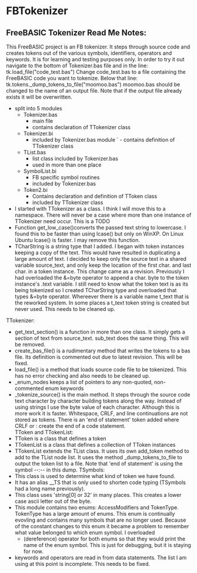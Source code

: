 # FBTokenizer
FreeBASIC Tokenizer
Read Me Notes:
-------------- 
This FreeBASIC project is an FB tokenizer. It steps through source code and creates tokens out of the various
symbols, identifiers, operators and keywords. 
It is for learning and testing purposes only. 
In order to try it out navigate to the bottom of Tokenizer.bas file and in the line:
tk.load_file("code_test.bas")
Change code_test.bas to a file containing the FreeBASIC code you want to tokenize. 
Below that line: 
tk.tokens._dump_tokens_to_file("moomoo.bas")
moomoo.bas should be changed to the name of an output file. Note that if the output file already exists it 
will be overwritten.  

- split into 5 modules
	- Tokenizer.bas	
		- main file 
		- contains declaration of TTokenizer class
	- Tokenizer.bi
		- included by Tokenizer.bas module
	`	- contains definition of TTokenizer class
	- TList.bas
		- list class included by Tokenizer.bas
		- used in more than one place
	- SymbolList.bi
		- FB specific symbol routines
		- included by Tokenizer.bas
	- Token2.bi
		- Contains declaration and definition of TToken class
		- included by TTokenizer class
- I started with TTokenizer as a class. I think I will move this to a namespace. There will 
  never be a case where more than one instance of TTokenizer need occur. This is a TODO
- Function get_low_case()converts the passed text string to lowercase. I found this to be faster 
  than using lcase() but only on WinXP. On Linux Ubuntu lcase() is faster. I may remove this 
  function.
- TCharString is a string type that I added. I began with token instances keeping a copy of the text. 
  This would have resulted in duplicating a large amount of text. I decided to keep only the source text
  in a shared variable source_text, and only keep the location of the first char. and last char. in a 
  token instance. 
  This change came as a revision. Previously I had overloaded the &=byte operator to append a char. byte to 
  the token instance's .text variable. I still need to know what the token text is as its being tokenized so
  I created TCharString type and overloaded that types &=byte operator. Whereever there is a variable name
  t_text that is the reworked system. In some places a t_text token string is created but never used. This 
  needs to be cleaned up. 

TTokenizer:
- get_text_section() is a function in more than one class. It simply gets a section of text from source_text.
  sub_text does the same thing. This will be removed. 
- create_bas_file() is a rudimentary method that writes the tokens to a bas file. Its definition is commented
  out due to latest revision. This will be fixed.
- load_file() is a method that loads source code file to be tokenized. This has no error checking and also
  needs to be cleaned up. 
- _enum_nodes keeps a list of pointers to any non-quoted, non-commented enum keywords
- _tokenize_source() is the main method. It steps through the source code text character by character 
  building tokens along the way. Instead of using strings I use the byte value of each character. Although
  this is more work it is faster. Whitespace, CRLF, and line continuations are not stored as tokens. There is 
  an 'end of statement' token added where CRLF or : create the end of a code statement.   
TToken and TTokenList:
- TToken is a class that defines a token 
- TTokenList is a class that defines a collection of TToken instances
- TTokenList extends the TList class. It uses its own add_token method to add to the TList node list. It
  uses the method _dump_tokens_to_file to output the token list to a file. Note that 'end of statement' is 
  using the symbol --:-- in this dump. 
TSymbols:
- This class is used to determine what kind of token we have found. 
- It has an alias __TS that is only used to shorten code typing (TSymbols had a long name previously).  
- This class uses 'string[0] or 32' in many places. This creates a lower case ascii letter out of the byte. 
- This module contains two enums: AccessModifiers and TokenType. TokenType has a large amount of enums. This
  enum is continually evovling and contains many symbols that are no longer used. Because of the constant 
  changes to this enum it became a problem to remember what value belonged to which enum symbol. I overloaded
  * (dereference) operator for both enums so that they would print the name of the enum symbol. This is just
  for debugging, but it is staying for now. 
- keywords and operators are read in from data statements. The list I am using at this point is incomplete. 
  This needs to be fixed. 
 
